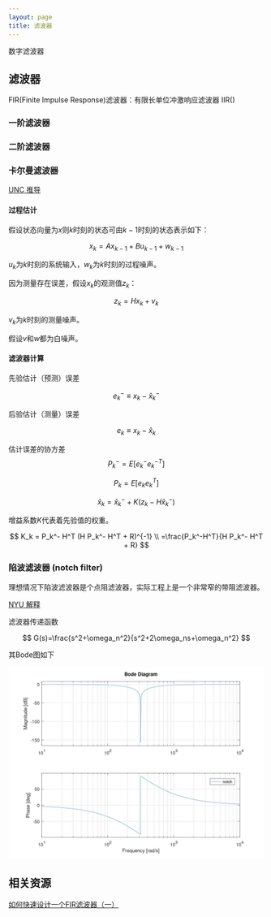 ```yaml
---
layout: page
title: 滤波器
---
```


<!---
版本    日期    作者    描述
v1.0    2019.06.04  lous    文件创建

-->

数字滤波器

## 滤波器

FIR(Finite Impulse Response)滤波器：有限长单位冲激响应滤波器
IIR()

### 一阶滤波器

### 二阶滤波器

### 卡尔曼滤波器

[UNC 推导](https://www.cs.unc.edu/~welch/media/pdf/kalman_intro.pdf)


#### 过程估计
假设状态向量为$x$则$k$时刻的状态可由$k-1$时刻的状态表示如下：

$$
x_k=Ax_{k-1}+Bu_{k-1}+w_{k-1}
$$

$u_k$为$k$时刻的系统输入，$w_k$为$k$时刻的过程噪声。

因为测量存在误差，假设$x_k$的观测值$z_k$：

$$
z_k=Hx_k+v_k
$$

$v_k$为$k$时刻的测量噪声。

假设$v$和$w$都为白噪声。

#### 滤波器计算

先验估计（预测）误差

$$
e_k^- \equiv x_k - \hat{x} _k^- 
$$

后验估计（测量）误差

$$
e_k \equiv x_k - \hat{x} _k 
$$

估计误差的协方差
$$
P_k^-=E[ e_k^- e_k^{-T}]
$$

$$
P_k=E[ e_k e_k^T]
$$

$$
\hat{x}_k=\hat{x}_k^- + K(z_k - H \hat{x}_k^-)
$$



增益系数$K$代表着先验值的权重。

$$
K_k = P_k^- H^T (H P_k^- H^T + R)^{-1} \\
=\frac{P_k^-H^T}{H P_k^- H^T + R}
$$


### 陷波滤波器 (notch filter)

理想情况下陷波滤波器是个点阻滤波器，实际工程上是一个非常窄的带阻滤波器。

[NYU 解释](engineering.nyu.edu/mechatronics/Control_Lab/Padmini/Fiberoptics/Notch_Filter.doc)

滤波器传递函数

$$
G(s)=\frac{s^2+\omega_n^2}{s^2+2\omega_ns+\omega_n^2}
$$

其Bode图如下

![bode图](../../project/pic/octave_NYU_notch_filter_bode_50hz.jpg)


## 相关资源

[如何快速设计一个FIR滤波器（一）](https://zhuanlan.zhihu.com/p/45138629)